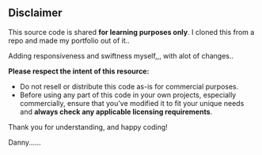 ## Disclaimer

This source code is shared **for learning purposes only**. I cloned this from a repo and made my portfolio out of it..

Adding responsiveness and swiftness myself,,, with alot of changes..

**Please respect the intent of this resource:**
- Do not resell or distribute this code as-is for commercial purposes.
- Before using any part of this code in your own projects, especially commercially, ensure that you’ve modified it to fit your unique needs and **always check any applicable licensing requirements**.

Thank you for understanding, and happy coding!

Danny......
